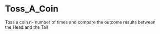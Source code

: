 # Toss_A_Coin
Toss a coin n- number of times and compare the outcome results between the Head and the Tail 
